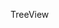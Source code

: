 <!-- ---
hero:
  title: library
  description: A Tree View Component For React
  actions:
    - text: Hello
      link: /
    - text: World
      link: /
features:
  - title: Hello
    emoji: 💎
    description: Put hello description here
  - title: World
    emoji: 🌈
    description: Put world description here
  - title: '!'
    emoji: 🚀
    description: Put ! description here
--- -->

TreeView

<code src="../src/demo/demoOne.tsx"></code>
